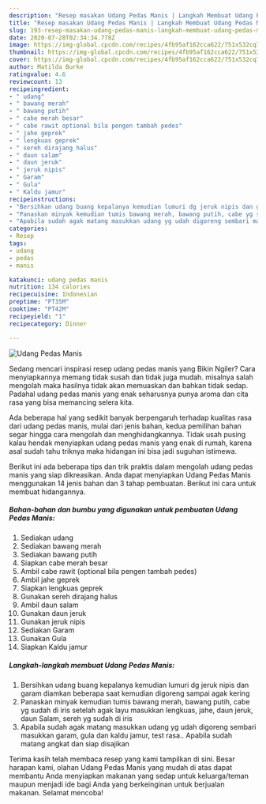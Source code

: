 ```yaml
---
description: "Resep masakan Udang Pedas Manis | Langkah Membuat Udang Pedas Manis Yang Enak dan Simpel"
title: "Resep masakan Udang Pedas Manis | Langkah Membuat Udang Pedas Manis Yang Enak dan Simpel"
slug: 193-resep-masakan-udang-pedas-manis-langkah-membuat-udang-pedas-manis-yang-enak-dan-simpel
date: 2020-07-28T02:34:34.778Z
image: https://img-global.cpcdn.com/recipes/4fb95af162cca622/751x532cq70/udang-pedas-manis-foto-resep-utama.jpg
thumbnail: https://img-global.cpcdn.com/recipes/4fb95af162cca622/751x532cq70/udang-pedas-manis-foto-resep-utama.jpg
cover: https://img-global.cpcdn.com/recipes/4fb95af162cca622/751x532cq70/udang-pedas-manis-foto-resep-utama.jpg
author: Matilda Burke
ratingvalue: 4.6
reviewcount: 13
recipeingredient:
- " udang"
- " bawang merah"
- " bawang putih"
- " cabe merah besar"
- " cabe rawit optional bila pengen tambah pedes"
- " jahe geprek"
- " lengkuas geprek"
- " sereh dirajang halus"
- " daun salam"
- " daun jeruk"
- " jeruk nipis"
- " Garam"
- " Gula"
- " Kaldu jamur"
recipeinstructions:
- "Bersihkan udang buang kepalanya kemudian lumuri dg jeruk nipis dan garam diamkan beberapa saat kemudian digoreng sampai agak kering"
- "Panaskan minyak kemudian tumis bawang merah, bawang putih, cabe yg sudah di iris setelah agak layu masukkan lengkuas, jahe, daun jeruk, daun Salam, sereh yg sudah di iris"
- "Apabila sudah agak matang masukkan udang yg udah digoreng sembari masukkan garam, gula dan kaldu jamur, test rasa.. Apabila sudah matang angkat dan siap disajikan"
categories:
- Resep
tags:
- udang
- pedas
- manis

katakunci: udang pedas manis 
nutrition: 134 calories
recipecuisine: Indonesian
preptime: "PT35M"
cooktime: "PT42M"
recipeyield: "1"
recipecategory: Dinner

---
```



![Udang Pedas Manis](https://img-global.cpcdn.com/recipes/4fb95af162cca622/751x532cq70/udang-pedas-manis-foto-resep-utama.jpg)

Sedang mencari inspirasi resep udang pedas manis yang Bikin Ngiler? Cara menyiapkannya memang tidak susah dan tidak juga mudah. misalnya salah mengolah maka hasilnya tidak akan memuaskan dan bahkan tidak sedap. Padahal udang pedas manis yang enak seharusnya punya aroma dan cita rasa yang bisa memancing selera kita.



Ada beberapa hal yang sedikit banyak berpengaruh terhadap kualitas rasa dari udang pedas manis, mulai dari jenis bahan, kedua pemilihan bahan segar hingga cara mengolah dan menghidangkannya. Tidak usah pusing kalau hendak menyiapkan udang pedas manis yang enak di rumah, karena asal sudah tahu triknya maka hidangan ini bisa jadi suguhan istimewa.


Berikut ini ada beberapa tips dan trik praktis dalam mengolah udang pedas manis yang siap dikreasikan. Anda dapat menyiapkan Udang Pedas Manis menggunakan 14 jenis bahan dan 3 tahap pembuatan. Berikut ini cara untuk membuat hidangannya.

<!--inarticleads1-->

##### Bahan-bahan dan bumbu yang digunakan untuk pembuatan Udang Pedas Manis:

1. Sediakan  udang
1. Sediakan  bawang merah
1. Sediakan  bawang putih
1. Siapkan  cabe merah besar
1. Ambil  cabe rawit (optional bila pengen tambah pedes)
1. Ambil  jahe geprek
1. Siapkan  lengkuas geprek
1. Gunakan  sereh dirajang halus
1. Ambil  daun salam
1. Gunakan  daun jeruk
1. Gunakan  jeruk nipis
1. Sediakan  Garam
1. Gunakan  Gula
1. Siapkan  Kaldu jamur




<!--inarticleads2-->

##### Langkah-langkah membuat Udang Pedas Manis:

1. Bersihkan udang buang kepalanya kemudian lumuri dg jeruk nipis dan garam diamkan beberapa saat kemudian digoreng sampai agak kering
1. Panaskan minyak kemudian tumis bawang merah, bawang putih, cabe yg sudah di iris setelah agak layu masukkan lengkuas, jahe, daun jeruk, daun Salam, sereh yg sudah di iris
1. Apabila sudah agak matang masukkan udang yg udah digoreng sembari masukkan garam, gula dan kaldu jamur, test rasa.. Apabila sudah matang angkat dan siap disajikan




Terima kasih telah membaca resep yang kami tampilkan di sini. Besar harapan kami, olahan Udang Pedas Manis yang mudah di atas dapat membantu Anda menyiapkan makanan yang sedap untuk keluarga/teman maupun menjadi ide bagi Anda yang berkeinginan untuk berjualan makanan. Selamat mencoba!

